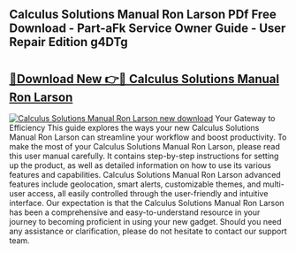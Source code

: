## Calculus Solutions Manual Ron Larson PDf Free Download - Part-aFk Service Owner Guide - User Repair Edition g4DTg

# <h2><a href="http://bc53003.oget.top/?id=Calculus+Solutions+Manual+Ron+Larson">🔗Download New 👉🔴 Calculus Solutions Manual Ron Larson</a></h2>

[![Calculus Solutions Manual Ron Larson new download](https://i.imgur.com/5g1atiW.png)](http://bc53003.oget.top/?id=Calculus+Solutions+Manual+Ron+Larson)
Your Gateway to Efficiency This guide explores the ways your new Calculus Solutions Manual Ron Larson can streamline your workflow and boost productivity. To make the most of your Calculus Solutions Manual Ron Larson, please read this user manual carefully. It contains step-by-step instructions for setting up the product, as well as detailed information on how to use its various features and capabilities. Calculus Solutions Manual Ron Larson advanced features include geolocation, smart alerts, customizable themes, and multi-user access, all easily controlled through the user-friendly and intuitive interface. Our expectation is that the Calculus Solutions Manual Ron Larson has been a comprehensive and easy-to-understand resource in your journey to becoming proficient in using your new gadget. Should you need any assistance or clarification, please do not hesitate to contact our support team.
